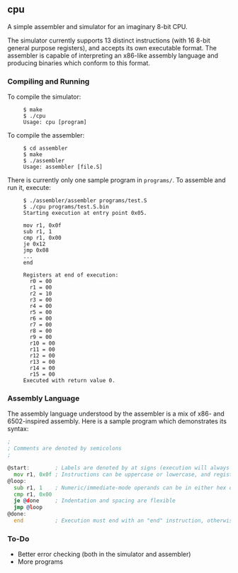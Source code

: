 ## cpu

A simple assembler and simulator for an imaginary 8-bit CPU.

The simulator currently supports 13 distinct instructions (with 16 8-bit general purpose registers), and accepts its own executable format.  The assembler is capable of interpreting an x86-like assembly language and producing binaries which conform to this format.

### Compiling and Running

To compile the simulator:

```shell
     $ make
     $ ./cpu
     Usage: cpu [program]
```

To compile the assembler:

```shell
     $ cd assembler
     $ make
     $ ./assembler
     Usage: assembler [file.S]
```

There is currently only one sample program in `programs/`.  To assemble and run it, execute:

```shell
     $ ./assembler/assembler programs/test.S
     $ ./cpu programs/test.S.bin
     Starting execution at entry point 0x05.

     mov r1, 0x0f
     sub r1, 1
     cmp r1, 0x00
     je 0x12
     jmp 0x08
     ...
     end

     Registers at end of execution:
       r0 = 00
       r1 = 00
       r2 = 10
       r3 = 00
       r4 = 00
       r5 = 00
       r6 = 00
       r7 = 00
       r8 = 00
       r9 = 00
       r10 = 00
       r11 = 00
       r12 = 00
       r13 = 00
       r14 = 00
       r15 = 00
     Executed with return value 0.
```

### Assembly Language

The assembly language understood by the assembler is a mix of x86- and 6502-inspired assembly.  Here is a sample program which demonstrates its syntax:

```asm
;
; Comments are denoted by semicolons
;

@start:        ; Labels are denoted by at signs (execution will always begin at the @start label, or 0x05 if not found)
  mov r1, 0x0f ; Instructions can be uppercase or lowercase, and registers are denoted as r1, r2, r3, etc. (up to r15)
@loop:
  sub r1, 1    ; Numeric/immediate-mode operands can be in either hex or decimal
  cmp r1, 0x00
  je @done     ; Indentation and spacing are flexible
  jmp @loop
@done:
  end          ; Execution must end with an "end" instruction, otherwise the simulator will run infinitely
```

### To-Do

- Better error checking (both in the simulator and assembler)
- More programs
